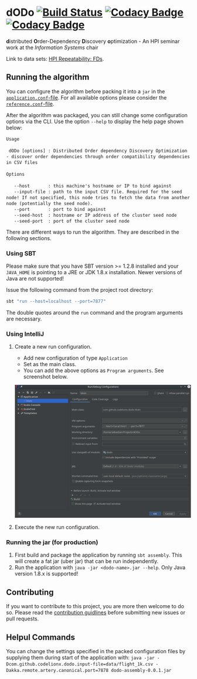 # dODo [![Build Status](https://travis-ci.com/CodeLionX/dODo.svg?branch=master)](https://travis-ci.com/CodeLionX/dODo) [![Codacy Badge](https://api.codacy.com/project/badge/Grade/20fbc150e3fc42eebf484ba03ee196ad)](https://www.codacy.com/app/CodeLionX/dODo?utm_source=github.com&amp;utm_medium=referral&amp;utm_content=CodeLionX/dODo&amp;utm_campaign=Badge_Grade) [![Codacy Badge](https://api.codacy.com/project/badge/Coverage/20fbc150e3fc42eebf484ba03ee196ad)](https://www.codacy.com/app/dodo/dODo?utm_source=github.com&utm_medium=referral&utm_content=CodeLionX/dODo&utm_campaign=Badge_Coverage)
**d**istributed **O**rder-Dependency **D**iscovery **o**ptimization - An HPI seminar work at the _Information Systems_ chair

Link to data sets: [HPI Repeatability: FDs](https://hpi.de/naumann/projects/repeatability/data-profiling/fds.html).


## Running the algorithm

You can configure the algorithm before packing it into a `jar` in the [`application.conf`-file](./src/main/resources/application.conf).
For all available options please consider the [`reference.conf`-file](./src/main/resources/reference.conf).

After the algorithm was packaged, you can still change some configuration options via the CLI.
Use the option `--help` to display the help page shown below:

```
Usage

 dODo [options] : Distributed Order dependency Discovery Optimization - discover order dependencies through order compatibility dependencies in CSV files

Options

   --host       : this machine's hostname or IP to bind against
   --input-file : path to the input CSV file. Required for the seed node! If not specified, this node tries to fetch the data from another node (potentially the seed node).
   --port       : port to bind against
   --seed-host  : hostname or IP address of the cluster seed node
   --seed-port  : port of the cluster seed node

```

There are different ways to run the algorithm.
They are described in the following sections.


### Using SBT

Please make sure that you have SBT version >= 1.2.8 installed and your `JAVA_HOME` is pointing to a JRE or JDK 1.8.x installation.
Newer versions of Java are not supported!

Issue the following command from the project root directory:

```bash
sbt "run --host=localhost --port=7877"
```

The double quotes around the `run` command and the program arguments are necessary.

### Using IntelliJ

1. Create a new run configuration.
   - Add new configuration of type `Application`
   - Set as the main class.
   - You can add the above options as `Program arguments`. See screenshot below.

   ![Create new run configuration screenshot](./doc/pictures/create-run-configuration.png)

2. Execute the new run configuration.

### Running the jar (for production)

1. First build and package the application by running `sbt assembly`.
   This will create a fat jar (uber jar) that can be run independently.
2. Run the application with `java -jar <dodo-name>.jar --help`.
   Only Java version 1.8.x is supported!

## Contributing

If you want to contribute to this project, you are more then welcome to do so.
Please read the [contribution guidlines](./CONTRIBUTING.md) before submitting new issues or pull requests.

## Helpul Commands

You can change the settings specified in the packed configuration files by supplying them during start of the application with:
`java -jar -Dcom.github.codelionx.dodo.input-file=data/flight_1k.csv -Dakka.remote.artery.canonical.port=7878 dodo-assembly-0.0.1.jar` 
